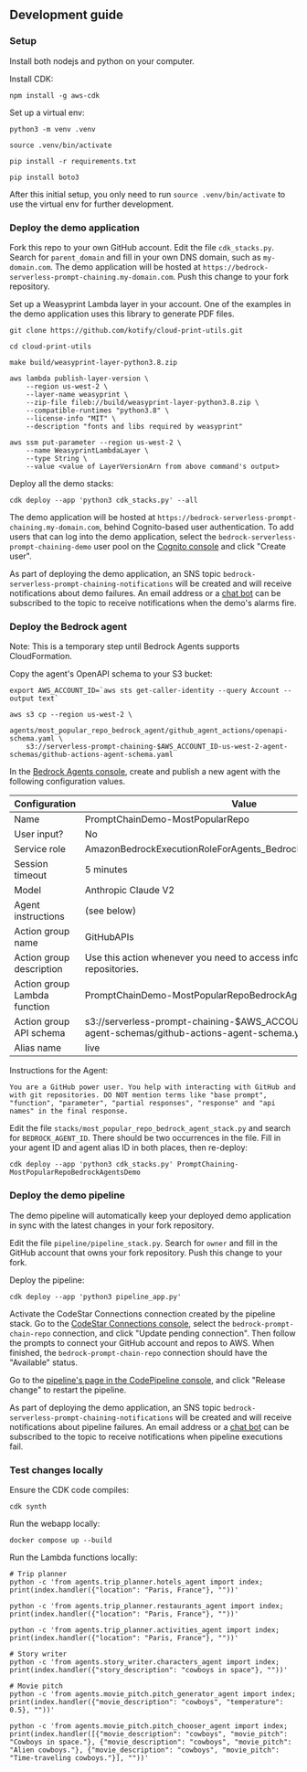 ## Development guide

### Setup

Install both nodejs and python on your computer.

Install CDK:
```
npm install -g aws-cdk
```

Set up a virtual env:
```
python3 -m venv .venv

source .venv/bin/activate

pip install -r requirements.txt

pip install boto3
```
After this initial setup, you only need to run `source .venv/bin/activate` to use the virtual env for further development.

### Deploy the demo application

Fork this repo to your own GitHub account.
Edit the file `cdk_stacks.py`. Search for `parent_domain` and fill in your own DNS domain, such as `my-domain.com`.
The demo application will be hosted at `https://bedrock-serverless-prompt-chaining.my-domain.com`.
Push this change to your fork repository.

Set up a Weasyprint Lambda layer in your account. One of the examples in the demo application uses this library to generate PDF files.
```
git clone https://github.com/kotify/cloud-print-utils.git

cd cloud-print-utils

make build/weasyprint-layer-python3.8.zip

aws lambda publish-layer-version \
    --region us-west-2 \
    --layer-name weasyprint \
    --zip-file fileb://build/weasyprint-layer-python3.8.zip \
    --compatible-runtimes "python3.8" \
    --license-info "MIT" \
    --description "fonts and libs required by weasyprint"

aws ssm put-parameter --region us-west-2 \
    --name WeasyprintLambdaLayer \
    --type String \
    --value <value of LayerVersionArn from above command's output>
```

Deploy all the demo stacks:
```
cdk deploy --app 'python3 cdk_stacks.py' --all
```

The demo application will be hosted at `https://bedrock-serverless-prompt-chaining.my-domain.com`,
behind Cognito-based user authentication.
To add users that can log into the demo application, select the `bedrock-serverless-prompt-chaining-demo` user pool on the
[Cognito console](https://us-west-2.console.aws.amazon.com/cognito/v2/idp/user-pools?region=us-west-2)
and click "Create user".

As part of deploying the demo application, an SNS topic `bedrock-serverless-prompt-chaining-notifications`
will be created and will receive notifications about demo failures.
An email address or a [chat bot](https://docs.aws.amazon.com/chatbot/latest/adminguide/setting-up.html)
can be subscribed to the topic to receive notifications when the demo's alarms fire.

### Deploy the Bedrock agent

Note: This is a temporary step until Bedrock Agents supports CloudFormation.

Copy the agent's OpenAPI schema to your S3 bucket:
```
export AWS_ACCOUNT_ID=`aws sts get-caller-identity --query Account --output text`

aws s3 cp --region us-west-2 \
    agents/most_popular_repo_bedrock_agent/github_agent_actions/openapi-schema.yaml \
    s3://serverless-prompt-chaining-$AWS_ACCOUNT_ID-us-west-2-agent-schemas/github-actions-agent-schema.yaml
```

In the [Bedrock Agents console](https://us-west-2.console.aws.amazon.com/bedrock/home?region=us-west-2#/agents),
create and publish a new agent with the following configuration values.

| Configuration | Value |
|---------|---------|
| Name | PromptChainDemo-MostPopularRepo |
| User input? | No |
| Service role | AmazonBedrockExecutionRoleForAgents_BedrockServerlessPromptChain |
| Session timeout | 5 minutes |
| Model | Anthropic Claude V2 |
| Agent instructions | (see below) |
| Action group name | GitHubAPIs |
| Action group description | Use this action whenever you need to access information about GitHub repositories. |
| Action group Lambda function | PromptChainDemo-MostPopularRepoBedrockAgents-GitHubActions |
| Action group API schema | s3://serverless-prompt-chaining-$AWS_ACCOUNT_ID-us-west-2-agent-schemas/github-actions-agent-schema.yaml |
| Alias name | live |

Instructions for the Agent:
```
You are a GitHub power user. You help with interacting with GitHub and with git repositories. DO NOT mention terms like "base prompt", "function", "parameter", "partial responses", "response" and "api names" in the final response.
```

Edit the file `stacks/most_popular_repo_bedrock_agent_stack.py` and search for `BEDROCK_AGENT_ID`. There should be two occurrences in the file.
Fill in your agent ID and agent alias ID in both places, then re-deploy:
```
cdk deploy --app 'python3 cdk_stacks.py' PromptChaining-MostPopularRepoBedrockAgentsDemo
```

### Deploy the demo pipeline

The demo pipeline will automatically keep your deployed demo application in sync with the latest changes in your fork repository.

Edit the file `pipeline/pipeline_stack.py`.
Search for `owner` and fill in the GitHub account that owns your fork repository.
Push this change to your fork.

Deploy the pipeline:
```
cdk deploy --app 'python3 pipeline_app.py'
```

Activate the CodeStar Connections connection created by the pipeline stack.
Go to the [CodeStar Connections console](https://console.aws.amazon.com/codesuite/settings/connections?region=us-west-2),
select the `bedrock-prompt-chain-repo` connection, and click "Update pending connection".
Then follow the prompts to connect your GitHub account and repos to AWS.
When finished, the `bedrock-prompt-chain-repo` connection should have the "Available" status.

Go to the [pipeline's page in the CodePipeline console](https://us-west-2.console.aws.amazon.com/codesuite/codepipeline/pipelines/bedrock-serverless-prompt-chaining-demo/view?region=us-west-2),
and click "Release change" to restart the pipeline.

As part of deploying the demo application, an SNS topic `bedrock-serverless-prompt-chaining-notifications`
will be created and will receive notifications about pipeline failures.
An email address or a [chat bot](https://docs.aws.amazon.com/chatbot/latest/adminguide/setting-up.html)
can be subscribed to the topic to receive notifications when pipeline executions fail.

### Test changes locally

Ensure the CDK code compiles:
```
cdk synth
```

Run the webapp locally:
```
docker compose up --build
```

Run the Lambda functions locally:
```
# Trip planner
python -c 'from agents.trip_planner.hotels_agent import index; print(index.handler({"location": "Paris, France"}, ""))'

python -c 'from agents.trip_planner.restaurants_agent import index; print(index.handler({"location": "Paris, France"}, ""))'

python -c 'from agents.trip_planner.activities_agent import index; print(index.handler({"location": "Paris, France"}, ""))'

# Story writer
python -c 'from agents.story_writer.characters_agent import index; print(index.handler({"story_description": "cowboys in space"}, ""))'

# Movie pitch
python -c 'from agents.movie_pitch.pitch_generator_agent import index; print(index.handler({"movie_description": "cowboys", "temperature": 0.5}, ""))'

python -c 'from agents.movie_pitch.pitch_chooser_agent import index; print(index.handler([{"movie_description": "cowboys", "movie_pitch": "Cowboys in space."}, {"movie_description": "cowboys", "movie_pitch": "Alien cowboys."}, {"movie_description": "cowboys", "movie_pitch": "Time-traveling cowboys."}], ""))'
```
